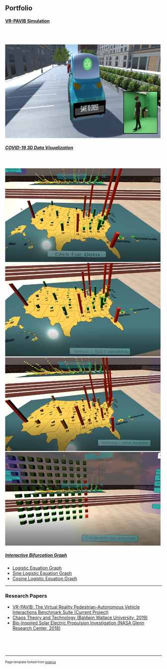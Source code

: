 ## Portfolio

<!--### Category Name 1 -->

#### [VR-PAVIB Simulation](https://github.com/anafdal/AV-Simulation)
<br /><br />

<img src="images/Capture.PNG" style="width:500px;height:300px;">

##### [COVID-19 3D Data Visualization](https://github.com/anafdal/CGT515_DataVisualization)
<br /><br />
<img src="images/Pic_1.PNG" style="width:500px;height:300px;"><img src="images/Pic_2.PNG" style="width:500px;height:300px;">
<img src="images/Pic_3.PNG" style="width:500px;height:300px;"><img src="images/Pic_4.PNG" style="width:500px;height:300px;">


##### [Interactive Bifurcation Graph](https://mcs.bw.edu/~adalipi15/Chaos_Theory_And_Technology_Paper.html)
- [Logistic Equation Graph](https://mcs.bw.edu/~adalipi15/135/bff.html)
- [Sine Logistic Equation Graph](https://mcs.bw.edu/~adalipi15/135/BFFTEST2.html)
- [Cosine Logistic Equation Graph](https://mcs.bw.edu/~adalipi15/135/BFFTEST3.html)

---

### Research Papers

- [VR-PAVIB: The Virtual Reality Pedestrian-Autonomous Vehicle Interactions Benchmark Suite (Current Project)](http://example.com/)
- [Chaos Theory and Technology (Baldwin Wallace University, 2019)](https://mcs.bw.edu/~adalipi15/Chaos_Theory_And_Technology_Paper.html)
- [Bio-Inspired Solar Electric Propulsion Investigation (NASA Glenn Research Center, 2018)](/pdf/2018%20Space%20Academy%20Final%20Report%20copy-converted.pdf)



<br /><br /><br />


---
<p style="font-size:10px">Page template forked from <a href="https://github.com/evanca/quick-portfolio">evanca</a></p>
<!-- Remove above link if you don't want to attibute -->
